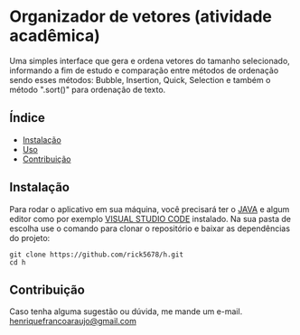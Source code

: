 # Organizador de vetores (atividade acadêmica)

Uma simples interface que gera e ordena vetores do tamanho selecionado, informando a fim de estudo e comparação entre métodos de ordenação
sendo esses métodos: Bubble, Insertion, Quick, Selection e também o método ".sort()" para ordenação de texto.

## Índice

- [Instalação](#instalação)
- [Uso](#uso)
- [Contribuição](#contribuição)

## Instalação

Para rodar o aplicativo em sua máquina, você precisará ter o [JAVA](https://www.oracle.com/java/technologies/javase/jdk17-archive-downloads.html) e algum editor como por exemplo [VISUAL STUDIO CODE](https://code.visualstudio.com/download) instalado.
Na sua pasta de escolha use o comando para clonar o repositório e baixar as dependências do projeto:
```
git clone https://github.com/rick5678/h.git
cd h
```

## Contribuição
Caso tenha alguma sugestão ou dúvida, me mande um e-mail. 
henriquefrancoaraujo@gmail.com
